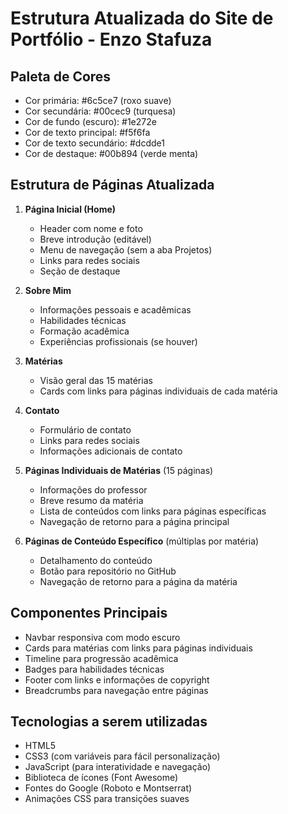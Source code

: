 # Estrutura Atualizada do Site de Portfólio - Enzo Stafuza

## Paleta de Cores
- Cor primária: #6c5ce7 (roxo suave)
- Cor secundária: #00cec9 (turquesa)
- Cor de fundo (escuro): #1e272e
- Cor de texto principal: #f5f6fa
- Cor de texto secundário: #dcdde1
- Cor de destaque: #00b894 (verde menta)

## Estrutura de Páginas Atualizada
1. **Página Inicial (Home)**
   - Header com nome e foto
   - Breve introdução (editável)
   - Menu de navegação (sem a aba Projetos)
   - Links para redes sociais
   - Seção de destaque

2. **Sobre Mim**
   - Informações pessoais e acadêmicas
   - Habilidades técnicas
   - Formação acadêmica
   - Experiências profissionais (se houver)

3. **Matérias**
   - Visão geral das 15 matérias
   - Cards com links para páginas individuais de cada matéria

4. **Contato**
   - Formulário de contato
   - Links para redes sociais
   - Informações adicionais de contato

5. **Páginas Individuais de Matérias** (15 páginas)
   - Informações do professor
   - Breve resumo da matéria
   - Lista de conteúdos com links para páginas específicas
   - Navegação de retorno para a página principal

6. **Páginas de Conteúdo Específico** (múltiplas por matéria)
   - Detalhamento do conteúdo
   - Botão para repositório no GitHub
   - Navegação de retorno para a página da matéria

## Componentes Principais
- Navbar responsiva com modo escuro
- Cards para matérias com links para páginas individuais
- Timeline para progressão acadêmica
- Badges para habilidades técnicas
- Footer com links e informações de copyright
- Breadcrumbs para navegação entre páginas

## Tecnologias a serem utilizadas
- HTML5
- CSS3 (com variáveis para fácil personalização)
- JavaScript (para interatividade e navegação)
- Biblioteca de ícones (Font Awesome)
- Fontes do Google (Roboto e Montserrat)
- Animações CSS para transições suaves
